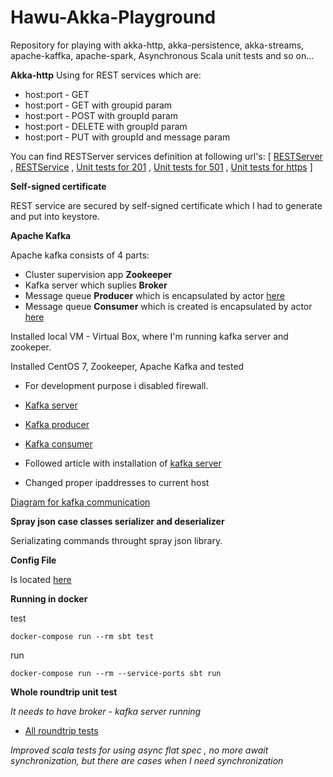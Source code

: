 # Hawu-Akka-Playground
Repository for playing with akka-http, akka-persistence, akka-streams, apache-kaffka, apache-spark, Asynchronous Scala unit tests and so on...


**Akka-http**
Using for REST services which are:
- host:port - GET
- host:port - GET with groupid param
- host:port - POST with groupId param
- host:port - DELETE with groupId param
- host:port - PUT with groupId and message param


You can find RESTServer services definition at following url's:
 \[
 [RESTServer](https://github.com/Hawuawu/Hawu-Akka-Playground/blob/master/src/main/scala/com/hawu/playground/akka/http/server/RESTServer.scala)
 , [RESTService](https://github.com/Hawuawu/Hawu-Akka-Playground/blob/master/src/main/scala/com/hawu/playground/akka/http/server/RESTServices.scala)
, [Unit tests for 201](https://github.com/Hawuawu/Hawu-Akka-Playground/blob/master/src/test/scala/com/hawu/playground/akka/tests/RESTServerTestsStatusOk.scala)
, [Unit tests for 501](https://github.com/Hawuawu/Hawu-Akka-Playground/blob/master/src/test/scala/com/hawu/playground/akka/tests/RESTServerTestsStatusFail.scala)
, [Unit tests for https](https://github.com/Hawuawu/Hawu-Akka-Playground/blob/master/src/test/scala/com/hawu/playground/akka/tests/RESTServerTestsHTTPS.scala)
\]

**Self-signed certificate**

REST service are secured by self-signed certificate which I had to generate and put into keystore.

**Apache Kafka**

Apache kafka consists of 4 parts:
- Cluster supervision app **Zookeeper**
- Kafka server which suplies **Broker**
- Message queue **Producer** which is encapsulated by actor [here](https://github.com/Hawuawu/Hawu-Akka-Playground/blob/master/src/main/scala/com/hawu/playground/akka/producer/CommandKafkaProducer.scala)
- Message queue **Consumer** which is created is encapsulated by actor [here](https://github.com/Hawuawu/Hawu-Akka-Playground/blob/master/src/main/scala/com/hawu/playground/akka/consumer/CommandKafkaConsumer.scala)

Installed local VM - Virtual Box, where I'm running kafka server and zookeper.

Installed CentOS 7, Zookeeper, Apache Kafka and tested
- For development purpose i disabled firewall.

- [Kafka server](https://raw.githubusercontent.com/Hawuawu/Hawu-Akka-Playground/master/src/main/resources/kafka_server.png)
- [Kafka producer](https://raw.githubusercontent.com/Hawuawu/Hawu-Akka-Playground/master/src/main/resources/kafka_test_producer.png)
- [Kafka consumer](https://raw.githubusercontent.com/Hawuawu/Hawu-Akka-Playground/master/src/main/resources/kafka_test_consumer.png)
- Followed article with installation of [kafka server](https://www.vultr.com/docs/how-to-install-apache-kafka-on-centos-7)
- Changed proper ipaddresses to current host	

[Diagram for kafka communication](https://raw.githubusercontent.com/Hawuawu/Hawu-Akka-Playground/master/src/main/resources/Kafka_layer.png)

**Spray json case classes serializer and deserializer**

Serializating commands throught spray json library.

**Config File**

Is located [here](https://github.com/Hawuawu/Hawu-Akka-Playground/blob/master/src/main/resources/application.conf)

**Running in docker**

test

`docker-compose run --rm sbt test`

run

`docker-compose run --rm --service-ports sbt run`

**Whole roundtrip unit test**

_It needs to have broker - kafka server running_

- [All roundtrip tests](https://github.com/Hawuawu/Hawu-Akka-Playground/blob/master/src/test/scala/com/hawu/playground/akka/tests/KafkaServiceTests.scala)

_Improved scala tests for using async flat spec , no more await synchronization, but there are cases when I need synchronization_




